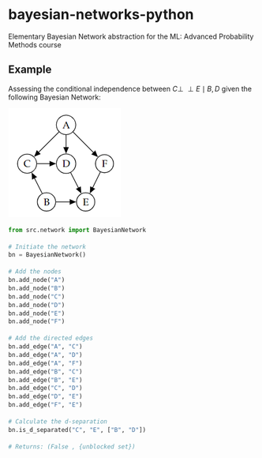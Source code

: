 # bayesian-networks-python

Elementary Bayesian Network abstraction for the ML: Advanced Probability Methods
course

## Example

Assessing the conditional independence between $C \perp\!\!\!\perp E \mid B, D$
given the following Bayesian Network:

![BN](assets/markov.png)

```python
from src.network import BayesianNetwork

# Initiate the network
bn = BayesianNetwork()

# Add the nodes
bn.add_node("A")
bn.add_node("B")
bn.add_node("C")
bn.add_node("D")
bn.add_node("E")
bn.add_node("F")

# Add the directed edges
bn.add_edge("A", "C")
bn.add_edge("A", "D")
bn.add_edge("A", "F")
bn.add_edge("B", "C")
bn.add_edge("B", "E")
bn.add_edge("C", "D")
bn.add_edge("D", "E")
bn.add_edge("F", "E")

# Calculate the d-separation
bn.is_d_separated("C", "E", ["B", "D"])

# Returns: (False , {unblocked set})
```
